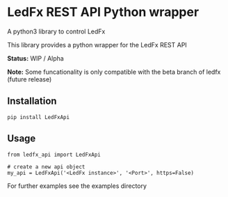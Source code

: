 # LedFx REST API Python wrapper
A python3 library to control LedFx

This library provides a python wrapper for the LedFx REST API

__Status:__ WIP / Alpha

__Note:__ Some funcationality is only compatible with the beta branch of ledfx (future release)

## Installation

```
pip install LedFxApi
```

## Usage
```
from ledfx_api import LedFxApi

# create a new api object
my_api = LedFxApi('<LedFx instance>', '<Port>', https=False)
```

For further examples see the examples directory

